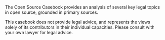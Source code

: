 The Open Source Casebook provides an analysis of several key legal topics in open source, grounded in primary sources.

This casebook does not provide legal advice, and represents the views solely of its contributors in their individual capacities. Please consult with your own lawyer for legal advice.
